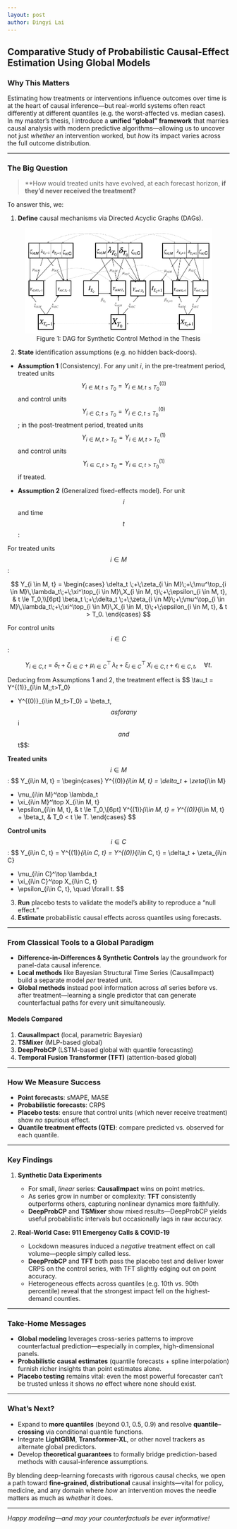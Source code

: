 ```yaml
---
layout: post
author: Dingyi Lai
---
```


## Comparative Study of Probabilistic Causal-Effect Estimation Using Global Models

### Why This Matters  
Estimating how treatments or interventions influence outcomes over time is at the heart of causal inference—but real-world systems often react differently at different quantiles (e.g. the worst-affected vs. median cases). In my master’s thesis, I introduce a **unified “global” framework** that marries causal analysis with modern predictive algorithms—allowing us to uncover not just *whether* an intervention worked, but *how* its impact varies across the full outcome distribution.

---

### The Big Question  
> **How would treated units have evolved, at each forecast horizon, **if they’d never received the treatment?** 

To answer this, we:
1. **Define** causal mechanisms via Directed Acyclic Graphs (DAGs).  
<figure>
  <img
  src="https://raw.githubusercontent.com/Dingyi-Lai/Dingyi-Lai.github.io/main/_images/[PCE]DAG_corrected.png"
  alt="Conceptual table">
   <figcaption style="display:block; text-align:center;">
    Figure 1: DAG for Synthetic Control Method in the Thesis
  </figcaption>
</figure>

2. **State** identification assumptions (e.g. no hidden back-doors).  
- **Assumption 1** (Consistency). 
For any unit $i$, in the pre-treatment period, treated units $$Y_{i \in M, t \le T_0} = Y^{(0)}_{i \in M, t \le T_0}$$ and control units $$Y_{i \in C, t \le T_0} = Y^{(0)}_{i \in C, t \le T_0}$$; in the post-treatment period, treated units $$Y_{i \in M, t > T_0} = Y^{(1)}_{i \in M, t > T_0}$$ and control units $$Y_{i \in C, t > T_0} = Y^{(1)}_{i \in C, t > T_0}$$ if treated.

- **Assumption 2** (Generalized fixed-effects model). 
For unit $$i$$ and time $$t$$:

For treated units $$i \in M$$:

$$
Y_{i \in M, t} =
\begin{cases}
\delta_t \;+\;\zeta_{i \in M}\;+\;\mu^\top_{i \in M}\,\lambda_t\;+\;\xi^\top_{i \in M}\,X_{i \in M, t}\;+\;\epsilon_{i \in M, t},
& t \le T_0,\\[6pt]
\beta_t \;+\;\delta_t \;+\;\zeta_{i \in M}\;+\;\mu^\top_{i \in M}\,\lambda_t\;+\;\xi^\top_{i \in M}\,X_{i \in M, t}\;+\;\epsilon_{i \in M, t},
& t > T_0.
\end{cases}
$$

For control units $$i \in C$$:

$$
Y_{i \in C, t}
= \delta_t \;+\;\zeta_{i \in C}\;+\;\mu^\top_{i \in C}\,\lambda_t\;+\;\xi^\top_{i \in C}\,X_{i \in C, t}\;+\;\epsilon_{i \in C, t},
\quad \forall t.
$$

Deducing from Assumptions 1 and 2, the treatment effect is
$$
\tau_t
= Y^{(1)}_{i\in M,\;t>T_0}
- Y^{(0)}_{i\in M,\;t>T_0}
= \beta_t,
$$
as for any $$i$$ and $$t$$:

**Treated units** $$i\in M$$:
$$
Y_{i\in M, t} =
\begin{cases}
Y^{(0)}_{i\in M, t}
= \delta_t + \zeta_{i\in M}
+ \mu_{i\in M}^\top \lambda_t
+ \xi_{i\in M}^\top X_{i\in M, t}
+ \epsilon_{i\in M, t}, 
& t \le T_0,\\[6pt]
Y^{(1)}_{i\in M, t}
= Y^{(0)}_{i\in M, t} + \beta_t,
& T_0 < t \le T.
\end{cases}
$$

**Control units** $$i\in C$$:
$$
Y_{i\in C, t}
= Y^{(1)}_{i\in C, t} = Y^{(0)}_{i\in C, t}
= \delta_t + \zeta_{i\in C}
+ \mu_{i\in C}^\top \lambda_t
+ \xi_{i\in C}^\top X_{i\in C, t}
+ \epsilon_{i\in C, t},
\quad \forall t.
$$

3. **Run** placebo tests to validate the model’s ability to reproduce a “null effect.”  
4. **Estimate** probabilistic causal effects across quantiles using forecasts.

---

### From Classical Tools to a Global Paradigm  
- **Difference-in-Differences & Synthetic Controls** lay the groundwork for panel-data causal inference.  
- **Local methods** like Bayesian Structural Time Series (CausalImpact) build a separate model *per* treated unit.  
- **Global methods** instead pool information across *all* series before vs. after treatment—learning a single predictor that can generate counterfactual paths for every unit simultaneously.

#### Models Compared  
1. **CausalImpact** (local, parametric Bayesian)  
2. **TSMixer** (MLP-based global)  
3. **DeepProbCP** (LSTM-based global with quantile forecasting)  
4. **Temporal Fusion Transformer (TFT)** (attention-based global)

---

### How We Measure Success  
- **Point forecasts**: sMAPE, MASE  
- **Probabilistic forecasts**: CRPS  
- **Placebo tests**: ensure that control units (which never receive treatment) show *no* spurious effect.  
- **Quantile treatment effects (QTE)**: compare predicted vs. observed for each quantile.

---

### Key Findings  

1. **Synthetic Data Experiments**  
   - For small, *linear* series: **CausalImpact** wins on point metrics.  
   - As series grow in number or complexity: **TFT** consistently outperforms others, capturing nonlinear dynamics more faithfully.  
   - **DeepProbCP** and **TSMixer** show mixed results—DeepProbCP yields useful probabilistic intervals but occasionally lags in raw accuracy.

2. **Real-World Case: 911 Emergency Calls & COVID-19**  
   - Lockdown measures induced a *negative* treatment effect on call volume—people simply called less.  
   - **DeepProbCP** and **TFT** both pass the placebo test and deliver lower CRPS on the control series, with TFT slightly edging out on point accuracy.  
   - Heterogeneous effects across quantiles (e.g. 10th vs. 90th percentile) reveal that the strongest impact fell on the highest-demand counties.

---

### Take-Home Messages  
- **Global modeling** leverages cross-series patterns to improve counterfactual prediction—especially in complex, high-dimensional panels.  
- **Probabilistic causal estimates** (quantile forecasts + spline interpolation) furnish richer insights than point estimates alone.  
- **Placebo testing** remains vital: even the most powerful forecaster can’t be trusted unless it shows *no* effect where none should exist.

---

### What’s Next?  
- Expand to **more quantiles** (beyond 0.1, 0.5, 0.9) and resolve **quantile–crossing** via conditional quantile functions.  
- Integrate **LightGBM**, **Transformer-XL**, or other novel trackers as alternate global predictors.  
- Develop **theoretical guarantees** to formally bridge prediction-based methods with causal-inference assumptions.

By blending deep-learning forecasts with rigorous causal checks, we open a path toward **fine-grained, distributional** causal insights—vital for policy, medicine, and any domain where *how* an intervention moves the needle matters as much as *whether* it does.

---

*Happy modeling—and may your counterfactuals be ever informative!*